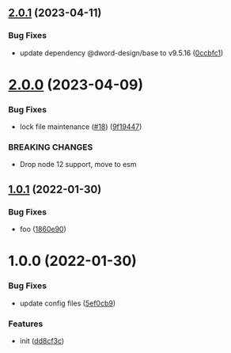 ## [2.0.1](https://github.com/dword-design/personal-data/compare/v2.0.0...v2.0.1) (2023-04-11)


### Bug Fixes

* update dependency @dword-design/base to v9.5.16 ([0ccbfc1](https://github.com/dword-design/personal-data/commit/0ccbfc1d8a9fc5c770dc1a522e0fc8d3069e5c15))

# [2.0.0](https://github.com/dword-design/personal-data/compare/v1.0.1...v2.0.0) (2023-04-09)


### Bug Fixes

* lock file maintenance ([#18](https://github.com/dword-design/personal-data/issues/18)) ([9f19447](https://github.com/dword-design/personal-data/commit/9f19447d14678a1aae15d28cd82f5f8cea7c9aa5))


### BREAKING CHANGES

* Drop node 12 support, move to esm

## [1.0.1](https://github.com/dword-design/personal-data/compare/v1.0.0...v1.0.1) (2022-01-30)


### Bug Fixes

* foo ([1860e90](https://github.com/dword-design/personal-data/commit/1860e903b6d5065beaffe5ed87c4049a807bcc0e))

# 1.0.0 (2022-01-30)


### Bug Fixes

* update config files ([5ef0cb9](https://github.com/dword-design/personal-data/commit/5ef0cb9558e1592ebd270f90922c7c7b95645a91))


### Features

* init ([dd8cf3c](https://github.com/dword-design/personal-data/commit/dd8cf3c662f4a83c9aaea9a86fc5b8c81f72baab))
